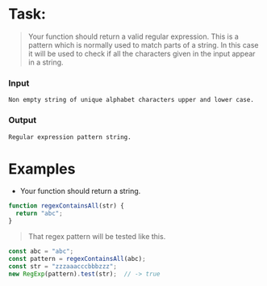 # Task:
> Your function should return a valid regular expression. This is a pattern which is normally used to match parts of a string. In this case it will be used to check if all the characters given in the input appear in a string.

### Input
```
Non empty string of unique alphabet characters upper and lower case.
```
### Output
```
Regular expression pattern string.
```

# Examples
* Your function should return a string.
```javascript
function regexContainsAll(str) {
  return "abc";
}
```

> That regex pattern will be tested like this.
```javascript
const abc = "abc";
const pattern = regexContainsAll(abc);
const str = "zzzaaacccbbbzzz";
new RegExp(pattern).test(str);  // -> true
```